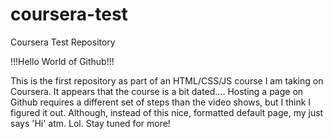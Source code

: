 # coursera-test
Coursera Test Repository

!!!Hello World of Github!!!

This is the first repository as part of an HTML/CSS/JS course I am taking on Coursera. It appears that the course is a bit dated.... Hosting a page on Github requires a different set of steps than the video shows, but I think I figured it out. Although, instead of this nice, formatted default page, my just says 'Hi' atm. Lol. Stay tuned for more!
